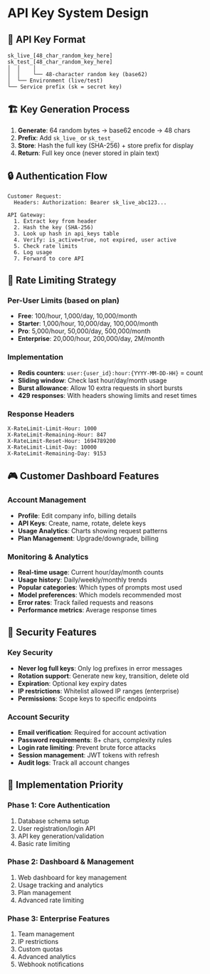 # API Key System Design

## 🔑 API Key Format
```
sk_live_[48_char_random_key_here]
sk_test_[48_char_random_key_here]
│  │    │                                                  
│  │    └── 48-character random key (base62)               
│  └── Environment (live/test)                              
└── Service prefix (sk = secret key)                       
```

## 🏗️ Key Generation Process
1. **Generate**: 64 random bytes → base62 encode → 48 chars
2. **Prefix**: Add `sk_live_` or `sk_test_`
3. **Store**: Hash the full key (SHA-256) + store prefix for display
4. **Return**: Full key once (never stored in plain text)

## 🔒 Authentication Flow
```
Customer Request:
  Headers: Authorization: Bearer sk_live_abc123...
  
API Gateway:
  1. Extract key from header
  2. Hash the key (SHA-256)
  3. Look up hash in api_keys table
  4. Verify: is_active=true, not expired, user active
  5. Check rate limits
  6. Log usage
  7. Forward to core API
```

## 🎯 Rate Limiting Strategy

### Per-User Limits (based on plan)
- **Free**: 100/hour, 1,000/day, 10,000/month
- **Starter**: 1,000/hour, 10,000/day, 100,000/month  
- **Pro**: 5,000/hour, 50,000/day, 500,000/month
- **Enterprise**: 20,000/hour, 200,000/day, 2M/month

### Implementation
- **Redis counters**: `user:{user_id}:hour:{YYYY-MM-DD-HH}` = count
- **Sliding window**: Check last hour/day/month usage
- **Burst allowance**: Allow 10 extra requests in short bursts
- **429 responses**: With headers showing limits and reset times

### Response Headers
```
X-RateLimit-Limit-Hour: 1000
X-RateLimit-Remaining-Hour: 847
X-RateLimit-Reset-Hour: 1694789200
X-RateLimit-Limit-Day: 10000  
X-RateLimit-Remaining-Day: 9153
```

## 🎮 Customer Dashboard Features

### Account Management
- **Profile**: Edit company info, billing details
- **API Keys**: Create, name, rotate, delete keys
- **Usage Analytics**: Charts showing request patterns
- **Plan Management**: Upgrade/downgrade, billing

### Monitoring & Analytics  
- **Real-time usage**: Current hour/day/month counts
- **Usage history**: Daily/weekly/monthly trends
- **Popular categories**: Which types of prompts most used
- **Model preferences**: Which models recommended most
- **Error rates**: Track failed requests and reasons
- **Performance metrics**: Average response times

## 🚨 Security Features

### Key Security
- **Never log full keys**: Only log prefixes in error messages
- **Rotation support**: Generate new key, transition, delete old
- **Expiration**: Optional key expiry dates
- **IP restrictions**: Whitelist allowed IP ranges (enterprise)
- **Permissions**: Scope keys to specific endpoints

### Account Security
- **Email verification**: Required for account activation
- **Password requirements**: 8+ chars, complexity rules
- **Login rate limiting**: Prevent brute force attacks
- **Session management**: JWT tokens with refresh
- **Audit logs**: Track all account changes

## 🔧 Implementation Priority

### Phase 1: Core Authentication
1. Database schema setup
2. User registration/login API
3. API key generation/validation
4. Basic rate limiting

### Phase 2: Dashboard & Management
1. Web dashboard for key management
2. Usage tracking and analytics
3. Plan management
4. Advanced rate limiting

### Phase 3: Enterprise Features
1. Team management
2. IP restrictions
3. Custom quotas
4. Advanced analytics
5. Webhook notifications